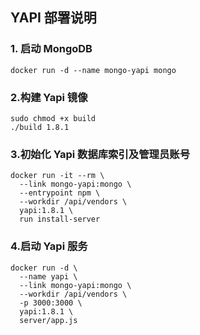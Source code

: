 ## YAPI 部署说明
### 1. 启动 MongoDB

    docker run -d --name mongo-yapi mongo
    
### 2.构建 Yapi 镜像
    sudo chmod +x build
    ./build 1.8.1

### 3.初始化 Yapi 数据库索引及管理员账号    
    docker run -it --rm \
      --link mongo-yapi:mongo \
      --entrypoint npm \
      --workdir /api/vendors \
      yapi:1.8.1 \
      run install-server

### 4.启动 Yapi 服务
    docker run -d \
      --name yapi \
      --link mongo-yapi:mongo \
      --workdir /api/vendors \
      -p 3000:3000 \
      yapi:1.8.1 \
      server/app.js
  